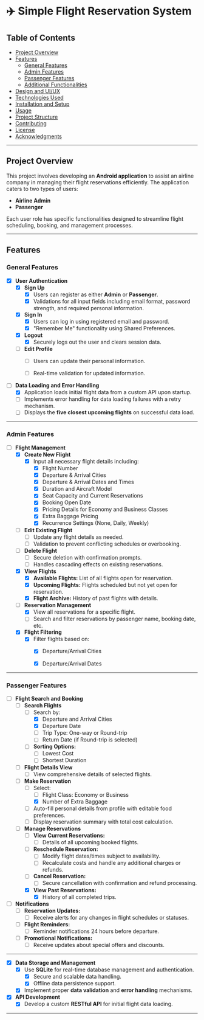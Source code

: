 
# ✈️ Simple Flight Reservation System

## Table of Contents
- [Project Overview](#project-overview)
- [Features](#features)
  - [General Features](#general-features)
  - [Admin Features](#admin-features)
  - [Passenger Features](#passenger-features)
  - [Additional Functionalities](#additional-functionalities)
- [Design and UI/UX](#design-and-uiux)
- [Technologies Used](#technologies-used)
- [Installation and Setup](#installation-and-setup)
- [Usage](#usage)
- [Project Structure](#project-structure)
- [Contributing](#contributing)
- [License](#license)
- [Acknowledgments](#acknowledgments)

---

## Project Overview
This project involves developing an **Android application** to assist an airline company in managing their flight reservations efficiently. The application caters to two types of users:

- **Airline Admin**
- **Passenger**

Each user role has specific functionalities designed to streamline flight scheduling, booking, and management processes.

---

## Features

### General Features
- [X] **User Authentication**
  - [X] **Sign Up**
    - [X] Users can register as either **Admin** or **Passenger**.
    - [X] Validations for all input fields including email format, password strength, and required personal information.
  - [X] **Sign In**
    - [X] Users can log in using registered email and password.
    - [X] "Remember Me" functionality using Shared Preferences.
  - [X] **Logout**
    - [X] Securely logs out the user and clears session data.
  - [ ] **Edit Profile**
    - [ ] Users can update their personal information.
    - [ ] Real-time validation for updated information.

    
- [ ] **Data Loading and Error Handling**
  - [X] Application loads initial flight data from a custom API upon startup.
  - [ ] Implements error handling for data loading failures with a retry mechanism.
  - [ ] Displays the **five closest upcoming flights** on successful data load.

---

### Admin Features
- [ ] **Flight Management**
  - [X] **Create New Flight**
    - [X] Input all necessary flight details including:
      - [X] Flight Number
      - [X] Departure & Arrival Cities
      - [X] Departure & Arrival Dates and Times
      - [X] Duration and Aircraft Model
      - [X] Seat Capacity and Current Reservations
      - [X] Booking Open Date
      - [X] Pricing Details for Economy and Business Classes
      - [X] Extra Baggage Pricing
      - [X] Recurrence Settings (None, Daily, Weekly)
      
  - [ ] **Edit Existing Flight**
    - [ ] Update any flight details as needed.
    - [ ] Validation to prevent conflicting schedules or overbooking.
          
  - [ ] **Delete Flight**
    - [ ] Secure deletion with confirmation prompts.
    - [ ] Handles cascading effects on existing reservations.
          
  - [X] **View Flights**
    - [X] **Available Flights:** List of all flights open for reservation.
    - [X] **Upcoming Flights:** Flights scheduled but not yet open for reservation.
    - [X] **Flight Archive:** History of past flights with details.
          
  - [ ] **Reservation Management**
    - [X] View all reservations for a specific flight.
    - [ ] Search and filter reservations by passenger name, booking date, etc.
          
  - [X] **Flight Filtering**
    - [X] Filter flights based on:
      - [X] Departure/Arrival Cities
      - [X] Departure/Arrival Dates


---

### Passenger Features
- [ ] **Flight Search and Booking**
  - [ ] **Search Flights**
    - [ ] Search by:
      - [X] Departure and Arrival Cities
      - [X] Departure Date
      - [ ] Trip Type: One-way or Round-trip
      - [ ] Return Date (if Round-trip is selected)
    - [ ] **Sorting Options:**
      - [ ] Lowest Cost
      - [ ] Shortest Duration
  - [ ] **Flight Details View**
    - [ ] View comprehensive details of selected flights.
  - [ ] **Make Reservation**
    - [ ] Select:
      - [ ] Flight Class: Economy or Business
      - [X] Number of Extra Baggage

    - [ ] Auto-fill personal details from profile with editable food preferences.
    - [ ] Display reservation summary with total cost calculation.

  - [ ] **Manage Reservations**
    - [ ] **View Current Reservations:**
      - [ ] Details of all upcoming booked flights.
    - [ ] **Reschedule Reservation:**
      - [ ] Modify flight dates/times subject to availability.
      - [ ] Recalculate costs and handle any additional charges or refunds.
    - [ ] **Cancel Reservation:**
      - [ ] Secure cancellation with confirmation and refund processing.
    - [X] **View Past Reservations:**
      - [X] History of all completed trips.
- [ ] **Notifications**
  - [ ] **Reservation Updates:**
    - [ ] Receive alerts for any changes in flight schedules or statuses.
  - [ ] **Flight Reminders:**
    - [ ] Reminder notifications 24 hours before departure.
  - [ ] **Promotional Notifications:**
    - [ ] Receive updates about special offers and discounts.

---


- [X] **Data Storage and Management**
  - [X] Use **SQLite** for real-time database management and authentication.
    - [X] Secure and scalable data handling.
    - [X] Offline data persistence support.
  - [X] Implement proper **data validation** and **error handling** mechanisms.
- [X] **API Development**
  - [X] Develop a custom **RESTful API** for initial flight data loading.
    
---




